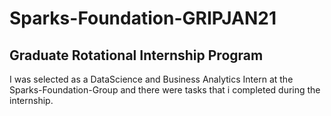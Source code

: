 # Sparks-Foundation-GRIPJAN21

## Graduate Rotational Internship Program

I was selected as a DataScience and Business Analytics Intern at the Sparks-Foundation-Group and there were tasks that i completed during the internship. 
